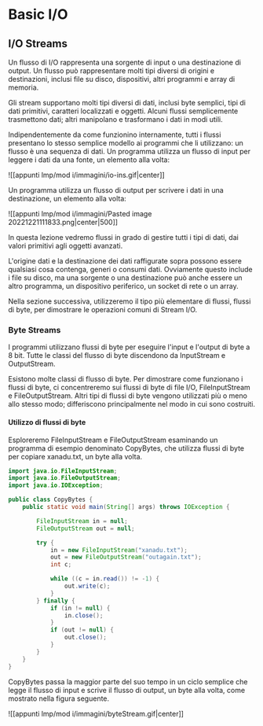 
# Basic I/O

## I/O Streams

Un flusso di I/O rappresenta una sorgente di input o una destinazione di output. Un flusso può rappresentare molti tipi diversi di origini e destinazioni, inclusi file su disco, dispositivi, altri programmi e array di memoria.

Gli stream supportano molti tipi diversi di dati, inclusi byte semplici, tipi di dati primitivi, caratteri localizzati e oggetti. Alcuni flussi semplicemente trasmettono dati; altri manipolano e trasformano i dati in modi utili.

Indipendentemente da come funzionino internamente, tutti i flussi presentano lo stesso semplice modello ai programmi che li utilizzano: un flusso è una sequenza di dati. Un programma utilizza un flusso di input per leggere i dati da una fonte, un elemento alla volta:

![[appunti lmp/mod i/immagini/io-ins.gif|center]]

Un programma utilizza un flusso di output per scrivere i dati in una destinazione, un elemento alla volta:

![[appunti lmp/mod i/immagini/Pasted image 20221221111833.png|center|500]]


In questa lezione vedremo flussi in grado di gestire tutti i tipi di dati, dai valori primitivi agli oggetti avanzati.

L'origine dati e la destinazione dei dati raffigurate sopra possono essere qualsiasi cosa contenga, generi o consumi dati. Ovviamente questo include i file su disco, ma una sorgente o una destinazione può anche essere un altro programma, un dispositivo periferico, un socket di rete o un array.

Nella sezione successiva, utilizzeremo il tipo più elementare di flussi, flussi di byte, per dimostrare le operazioni comuni di Stream I/O.

### Byte Streams

I programmi utilizzano flussi di byte per eseguire l'input e l'output di byte a 8 bit. Tutte le classi del flusso di byte discendono da InputStream e OutputStream.

Esistono molte classi di flusso di byte. Per dimostrare come funzionano i flussi di byte, ci concentreremo sui flussi di byte di file I/O, FileInputStream e FileOutputStream. Altri tipi di flussi di byte vengono utilizzati più o meno allo stesso modo; differiscono principalmente nel modo in cui sono costruiti.

#### Utilizzo di flussi di byte

Esploreremo FileInputStream e FileOutputStream esaminando un programma di esempio denominato CopyBytes, che utilizza flussi di byte per copiare xanadu.txt, un byte alla volta.

```java
import java.io.FileInputStream;
import java.io.FileOutputStream;
import java.io.IOException;

public class CopyBytes {
    public static void main(String[] args) throws IOException {

        FileInputStream in = null;
        FileOutputStream out = null;

        try {
            in = new FileInputStream("xanadu.txt");
            out = new FileOutputStream("outagain.txt");
            int c;

            while ((c = in.read()) != -1) {
                out.write(c);
            }
        } finally {
            if (in != null) {
                in.close();
            }
            if (out != null) {
                out.close();
            }
        }
    }
}
```

CopyBytes passa la maggior parte del suo tempo in un ciclo semplice che legge il flusso di input e scrive il flusso di output, un byte alla volta, come mostrato nella figura seguente.

![[appunti lmp/mod i/immagini/byteStream.gif|center]]

